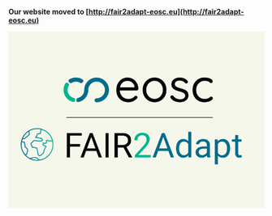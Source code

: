 
**Our website moved to [http://fair2adapt-eosc.eu](http://fair2adapt-eosc.eu)**

![image](./logoFAIR2Adapt_with_earth.png)


